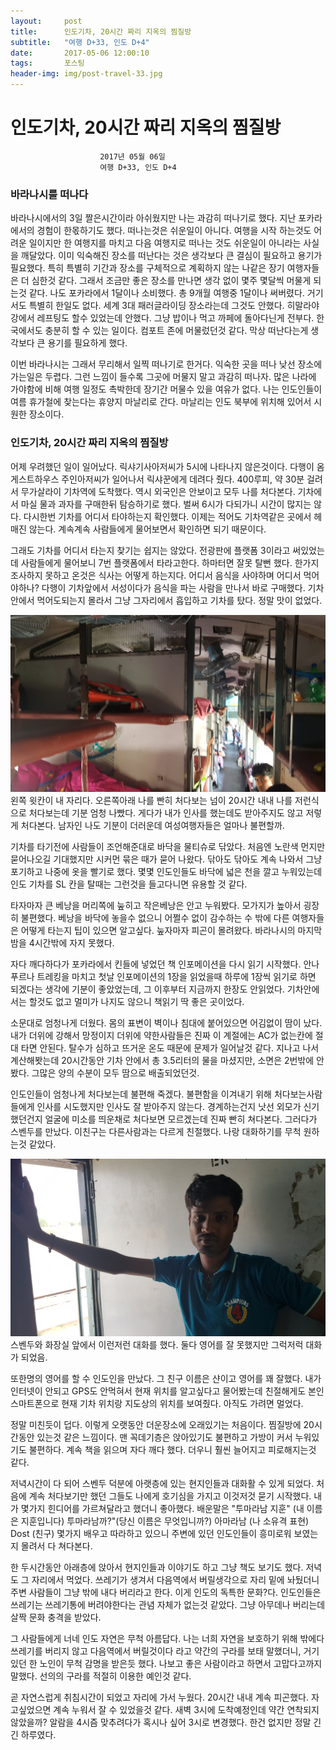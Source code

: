 ```yaml
---
layout:	    post
title: 	    인도기차, 20시간 짜리 지옥의 찜질방
subtitle:   "여행 D+33, 인도 D+4"
date:       2017-05-06 12:00:10 
tags:       포스팅
header-img: img/post-travel-33.jpg
---
```


# 	    인도기차, 20시간 짜리 지옥의 찜질방
```
					2017년 05월 06일
					여행 D+33, 인도 D+4
```

### 바라나시를 떠나다

바라나시에서의 3일 짤은시간이라 아쉬웠지만 나는 과감히 떠나기로 했다. 지난 포카라에서의 경험이 한몫하기도 했다. 떠나는것은 쉬운일이 아니다. 여행을 시작 하는것도 어려운 일이지만 한 여행지를 마치고 다음 여행지로 떠나는 것도 쉬운일이 아니라는 사실을 깨달았다. 이미 익숙해진 장소를 떠난다는 것은 생각보다 큰 결심이 필요하고 용기가 필요했다. 특히 특별히 기간과 장소를 구체적으로 계획하지 않는 나같은 장기 여행자들은 더 심한것 같다. 그래서 조금만 좋은 장소를 만나면 생각 없이 몇주 몇달씩 머물게 되는것 같다. 나도 포카라에서 1달이나 소비했다. 총 9개월 여행중 1달이나 써버렸다. 거기서도 특별히 한일도 없다. 세계 3대 패러글라이딩 장소라는데 그것도 안했다. 히말라야 강에서 레프팅도 할수 있었는데 안했다. 그냥 밥이나 먹고 까페에 돌아다닌게 전부다. 한국에서도 충분히 할 수 있는 일이다. 컴포트 존에 머물렀던것 같다. 막상 떠난다는게 생각보다 큰 용기를 필요하게 했다.

이번 바라나시는 그래서 무리해서 일찍 떠나기로 한거다. 익숙한 곳을 떠나 낮선 장소에 가는일은 두렵다. 그런 느낌이 들수록 그곳에 머물지 말고 과감히 떠나자. 많은 나라에 가야함에 비해 여행 일정도 촉박한데 장기간 머물수 있을 여유가 없다. 나는 인도인들이 여름 휴가철에 찾는다는 휴양지 마날리로 간다. 마날리는 인도 북부에 위치해 있어서 시원한 장소이다.

### 인도기차, 20시간 짜리 지옥의 찜질방

어제 우려했던 일이 일어났다. 릭샤기사아저씨가 5시에 나타나지 않은것이다. 다행이 옴게스트하우스 주인아저씨가 일어나서 릭샤꾼에게 데려다 줬다. 400루피, 약 30분 걸려서 무가살라이 기차역에 도착했다. 역시 외국인은 안보이고 모두 나를 처다본다. 기차에서 마실 물과 과자를 구매한뒤 탐승하기로 했다. 벌써 6시가 다되가니 시간이 많지는 않다. 다시한번 기차를 어디서 타야하는지 확인했다. 이제는 적어도 기차역같은 곳에서 헤매진 않는다. 계속계속 사람들에게 물어보면서 확인하면 되기 때문이다.

그래도 기차를 어디서 타는지 찾기는 쉽지는 않았다. 전광판에 플랫폼 3이라고 써있었는데 사람들에게 물어보니 7번 플랫폼에서 타라고한다. 하마터면 잘못 탈뻔 했다. 한가지 조사하지 못하고 온것은 식사는 어떻게 하는지다. 어디서 음식을 사야하며 어디서 먹어야하나? 다행이 기차앞에서 서성이다가 음식을 파는 사람을 만나서 바로 구매했다. 기차안에서 먹어도되는지 몰라서 그냥 그자리에서 흡입하고 기차를 탔다. 정말 맛이 없었다.

![](/img/170506-eye.jpg)
왼쪽 윗칸이 내 자리다. 오른쪽아래 나를 빤히 처다보는 넘이 20시간 내내 나를 저런식으로 처다보는데 기분 엄청 나빴다. 게다가 내가 인사를 했는데도 받아주지도 않고 저렇게 처다본다. 남자인 나도 기분이 더러운데 여성여행자들은 얼마나 불편할까.

기차를 타기전에 사람들이 조언해준대로 바닥을 물티슈로 닦았다. 처음엔 노란색 먼지만 묻어나오길 기대했지만 시커먼 묶은 때가 묻어 나왔다. 닦아도 닦아도 계속 나와서 그냥 포기하고 나중에 옷을 빨기로 했다. 몇몇 인도인들도 바닥에 넓은 천을 깔고 누워있는데 인도 기차를 SL 칸을 탈때는 그런것을 들고다니면 유용할 것 같다.

타자마자 큰 베낭을 머리쪽에 눞히고 작은베낭은 안고 누워봤다. 모가지가 높아서 굉장히 불편했다. 베낭을 바닥에 놓을수 없으니 어쩔수 없이 감수하는 수 밖에 다른 여행자들은 어떻게 타는지 팁이 있으면 알고싶다. 눞자마자 피곤이 몰려왔다. 바라나시의 마지막 밤을 4시간밖에 자지 못했다.

자다 깨다하다가 포카라에서 킨들에 넣었던 책 인포메이션을 다시 읽기 시작했다. 안나푸르나 트레킹을 마치고 첫날 인포메이션의 1장을 읽었을때 하루에 1장씩 읽기로 하면 되겠다는 생각에 기분이 좋았었는데, 그 이후부터 지금까지 한장도 안읽었다. 기차안에서는 할것도 없고 멀미가 나지도 않으니 책읽기 딱 좋은 곳이었다.

소문대로 엄청나게 더웠다. 몸의 표변이 벽이나 침대에 붙어있으면 어김없이 땀이 났다. 내가 더위에 강해서 망정이지 더위에 약한사람들은 진짜 이 계절에는 AC가 없는칸에 절대 타면 안된다. 탈수가 심하고 뜨거운 온도 때문에 문제가 일어날것 같다. 지나고 나서 계산해봣는데 20시간동안 기차 안에서 총 3.5리터의 물을 마셨지만, 소면은 2번밖에 안봤다. 그많은 양의 수분이 모두 땀으로 배출되었던것.

인도인들이 엄청나게 처다보는데 불편해 죽겠다. 불편함을 이겨내기 위해 처다보는사람들에게 인사를 시도했지만 인사도 잘 받아주지 않는다. 경계하는건지 낫선 외모가 신기했던건지 얼굴에 미소를 띄운채로 처다보면 모르겠는데 진짜 빤히 쳐다본다. 그러다가 스벤두를 만났다. 이친구는 다른사람과는 다르게 친절했다. 나랑 대화하기를 무척 원하는것 같았다.

![](/img/170506-sbendu.jpg)
스벤두와 화장실 앞에서 이런저런 대화를 했다. 둘다 영어를 잘 못했지만 그럭저럭 대화가 되었음.

또한명의 영어를 할 수 인도인을 만났다. 그 친구 이름은 샨이고 영어를 꽤 잘했다. 내가 인터넷이 안되고 GPS도 안먹혀서 현재 위치를 알고싶다고 물어봤는데 친절해게도 본인 스마트폰으로 현재 기차 위치랑 지도상의 위치를 보여줬다. 아직도 가려면 멀었다.

정말 미친듯이 덥다. 이렇게 오랫동안 더운장소에 오래있기는 처음이다. 찜질방에 20시간동안 있는것 같은 느낌이다. 맨 꼭데기층은 앉아있기도 불편하고 가방이 커서 누워있기도 불편하다. 계속 책을 읽으며 자다 깨다 했다. 더우니 훨씬 늘어지고 피로해지는것 같다.

저녁시간이 다 되어 스벤두 덕분에 아랫층에 있는 현지인들과 대화활 수 있게 되었다. 처음에 계속 처다보기만 했던 그들도 나에게 호기심을 가지고 이것저것 묻기 시작했다. 내가 몇가지 힌디어를 가르쳐달라고 했더니 좋아했다. 배운말은 "투마라남 지훈" (내 이름은 지훈입니다) 투마라남까?"(당신 이름은 무엇입니까?) 아마라남 (나 소유격 표현) Dost (친구) 몇가지 배우고 따라하고 있으니 주변에 있던 인도인들이 흥미로워 보였는지 몰려서 다 쳐다본다.

한 두시간동안 아래층에 앉아서 현지인들과 이야기도 하고 그냥 책도 보기도 했다. 저녁도 그 자리에서 먹었다. 쓰레기가 생겨서 다음역에서 버릴생각으로 자리 밑에 놔뒀더니 주변 사람들이 그냥 밖에 내다 버리라고 한다. 이게 인도의 독특한 문화?다. 인도인들은 쓰레기는 쓰레기통에 버려야한다는 관념 자체가 없는것 같았다. 그냥 아무데나 버리는데 살짝 문화 충격을 받았다.

그 사람들에게 너네 인도 자연은 무척 아름답다. 나는 너희 자연을 보호하기 위해 밖에다 쓰레기를 버리지 않고 다음역에서 버릴것이다 라고 약간의 구라를 보태 말했더니, 거기있던 한 노인이 무척 감명을 받은듯 했다. 나보고 좋은 사람이라고 하면서 고맙다고까지 말했다. 선의의 구라를 적절히 이용한 예인것 같다.

곧 자연스럽게 취침시간이 되었고 자리에 가서 누웠다. 20시간 내내 계속 피곤했다. 자고싶었으면 계속 누워서 잘 수 있었을것 같다. 새벽 3시에 도착예정인데 약간 연착되지 않았을까? 알람을 4시즘 맞추려다가 혹시나 싶어 3시로 변경했다. 한건 없지만 정말 긴긴 하루였다.  

